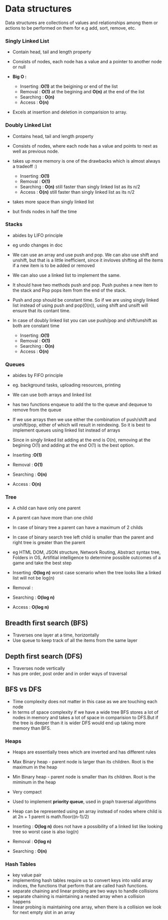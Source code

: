 # Data structures

Data structures are collections of values and relationships among them or actions to be performed on them for e.g add, sort, remove, etc.

### Singly Linked List

- Contain head, tail and length property
- Consists of nodes, each node has a value and a pointer to another node or null
- **Big O :**

  - Inserting :**O(1)** at the beigining or end of the list
  - Removal : **O(1)** at the begining and **O(n)** at the end of the list
  - Searching : **O(n)**
  - Access : **O(n)**

- Excels at insertion and deletion in comparision to array.

### Doubly Linked List 
- Contains head, tail and length property 
- Consists of nodes, where each node has a value and points to next as well as previous node. 
- takes up more memory is one of the drawbacks which is almost always a tradeoff :) 

  - Inserting :**O(1)** 
  - Removal : **O(1)** 
  - Searching : **O(n)** still faster than singly linked list as its n/2
  - Access : **O(n)** still faster than singly linked list as its n/2

- takes more space than singly linked list
- but finds nodes in half the time

### Stacks 
- abides by LIFO principle 
- eg undo changes in doc
- We can use an array and use push and pop. We can also use shift and unshift, but that is a little inefficient, since it invloves shifting all the items if a new item is to be added or removed
- We can also use a linked list to implement the same.
- It should have two methods push and pop. Push pushes a new item to the stack and Pop pops item from the end of the stack.
- Push and pop should be constant time. So if we are using singly linked list instead of using push and pop(0(n)), using shift and unsift will ensure that its contant time.
- In case of doubly linked list you can use push/pop and shift/unshift as both are constant time

  - Inserting :**O(1)** 
  - Removal : **O(1)** 
  - Searching : **O(n)**
  - Access : **O(n)**

### Queues
- abides by FIFO principle 
- eg. background tasks, uploading resources, printing
- We can use both arrays and linked list
- has two functions enqueue to add the to the queue and dequeue to remove from the queue
- If we use arrays then we use either the combination of push/shift and unshift/pop, either of which will result in reindexing. So it is best to implement queues using linked list instead of arrays
- Since in singly linked list adding at the end is O(n), removing at the begining O(1) and adding at the end O(1) is the best option.

- Inserting :**O(1)** 
- Removal : **O(1)** 
- Searching : **O(n)**
- Access : **O(n)**

### Tree
- A child can have only one parent
- A parent can have more than one child
- In case of binary tree a parent can have a maximum of 2 childs 
- In case of binary search tree left child is smaller than the parent and right tree is greater than the parent
- eg HTML DOM, JSON structure, Network Routing, Abstract syntax tree, Folders in OS, Artifitial intelligence to determine possible outcomes of a game and take the best step

- Inserting :**O(log n)** worst case scenario when the tree looks like a linked list will not be log(n)
- Removal : 
- Searching : **O(log n)**
- Access : **O(log n)**

## Breadth first search (BFS)
- Traverses one layer at a time, horizontally
- Use queue to keep track of all the items from the same layer

## Depth first search (DFS)
- Traverses node vertically
- has pre order, post order and in order ways of traversal


## BFS vs DFS
- Time complexity does not matter in this case as we are touching each node
- In terms of space complexity if we have a wide tree BFS stores a lot of nodes in memory and takes a lot of space in comparision to DFS.But if the tree is deeper than it is wider DFS would end up taking more memory than BFS.

### Heaps
- Heaps are essentially trees which are inverted and has different rules
- Max Binary heap - parent node is larger than its children. Root is the maximum in the heap
- Min Binary heap - parent node is smaller than its children. Root is the miminum in the heap
- Very compact
- Used to implement **priority queue**, used in graph traversal algorithms
- Heap can be represented using an array instead of nodes where child is at 2n + 1 parent is math.floor((n-1)/2)

- Inserting : **O(log n)**  does not have a possibility of a linked list like looking tree so worst case is also log(n)
- Removal : **O(log n)** 
- Searching : **O(n)**

### Hash Tables 
- key value pair
- implementing hash tables require us to convert keys into valid array indices, the functions that perform that are called hash functions.
- separate chaining and linear probing are two ways to handle collisions
- separate chaining is maintaining a nested array when a collision happens
- linear probing is maintaining one array, when there is a collision we look for next empty slot in an array


